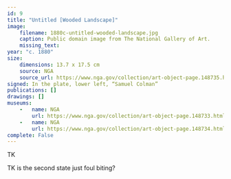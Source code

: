 ```yaml
---
id: 9
title: "Untitled [Wooded Landscape]"
image:
    filename: 1880c-untitled-wooded-landscape.jpg
    caption: Public domain image from The National Gallery of Art.
    missing_text: 
year: "c. 1880"
size:
    dimensions: 13.7 x 17.5 cm
    source: NGA
    source_url: https://www.nga.gov/collection/art-object-page.148735.html
signed: In the plate, lower left, “Samuel Colman”
publications: []
drawings: []
museums: 
    -   name: NGA
        url: https://www.nga.gov/collection/art-object-page.148733.html
    -   name: NGA
        url: https://www.nga.gov/collection/art-object-page.148734.html
complete: False
---
```

TK

TK is the second state just foul biting?